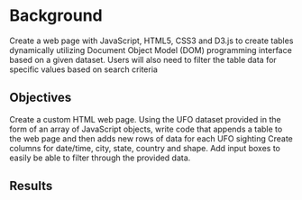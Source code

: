 # Background
Create a web page with JavaScript, HTML5, CSS3 and D3.js to create tables dynamically utilizing Document Object Model (DOM) programming interface based on a given dataset. Users will also need to filter the table data for specific values based on search criteria

## Objectives
Create a custom HTML web page.
Using the UFO dataset provided in the form of an array of JavaScript objects, write code that appends a table to the web page and then adds new rows of data for each UFO sighting
Create columns for date/time, city, state, country and shape.
Add input boxes to easily be able to filter through the provided data.

## Results
